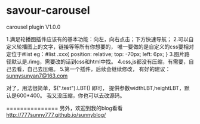 savour-carousel
===============

carousel plugin V1.0.0

1.满足轮播图插件应该有的基本功能：向左，向右点击；下方快速导航；
2.可以自定义轮播图上的文字，链接等等所有你想要的，
  唯一要做的是自定义的css要相对定位于#list
  eg：#list .xxx{
        position: relative;
        top: -70px;
        left: 6px;
      }
3.图片路径默认是./img，需要改的话到css和html中找。
4.css,js都没有压缩，有需要，自己去看，自己去压缩。
5.第一个插件，后续会继续修改，
  有好的建议：sunnysunyan7@163.com      


对了，用法很简单，$(".test").LBT() 即可，
提供参数widthLBT,heightLBT，默认是600*400。
我又没压缩，你也可以去改源码。

===============
另外，欢迎到我的blog看看
http://777sunny777.github.io/sunnyblog/